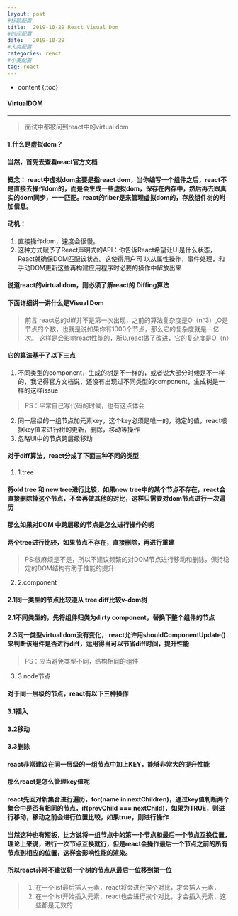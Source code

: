 ```yaml
---
layout: post
#标题配置
title:  2019-10-29 React Visual Dom
#时间配置
date:   2019-10-29
#大类配置
categories: react
#小类配置
tag: react
---
```


* content
{:toc}


#### VirtualDOM

---

> 面试中都被问到react中的virtual dom

#### 1.什么是虚拟dom？
#### 当然，首先去查看react官方文档
#### 概念： react中虚拟dom主要是指react dom，当你编写一个组件之后，react不是直接去操作dom的，而是会生成一些虚拟dom，保存在内存中，然后再去跟真实的dom同步，一一匹配。react的fiber是来管理虚拟dom的，存放组件树的附加信息。
#### 动机： 
   1. 直接操作dom，速度会很慢。
   2. 这种方式赋予了React声明式的API：你告诉React希望让UI是什么状态，React就确保DOM匹配该状态。这使得用户可    以从属性操作，事件处理，和手动DOM更新这些再构建应用程序时必要的操作中解放出来

#### 说道react的virtual dom，则必须了解react的 Diffing算法
#### 下面详细讲一讲什么是Visual Dom

> 前言
> react总的diff并不是第一次出现，之前的算法复杂度是O（n^3）,O是节点的个数，也就是说如果你有1000个节点，那么它的复杂度就是一亿次。
> 这样是会影响react性能的，所以react做了改进，它的复杂度是O（n）

#### 它的算法基于了以下三点
1. 不同类型的component，生成的树是不一样的，或者说大部分时候是不一样的，我记得官方文档说，还没有出现过不同类型的component，生成树是一样的这样issue

> PS：平常自己写代码的时候，也有这点体会

2. 同一层级的一组节点加元素key，这个key必须是唯一的，稳定的值，react根据key值来进行树的更新，删除，移动等操作
3. 忽略UI中的节点跨层级移动


#### 对于diff算法，react分成了下面三种不同的类型
1. 1.tree
#### 将old tree 和 new tree进行比较，如果new tree中的某个节点不存在，react会直接删除掉这个节点，不会再做其他的对比，这样只需要对dom节点进行一次遍历
#### 那么如果对DOM 中跨层级的节点是怎么进行操作的呢
#### 两个tree进行比较，如果节点不存在，直接删除，再进行重建


> PS:很麻烦是不是，所以不建议频繁的对DOM节点进行移动和删除，保持稳定的DOM结构有助于性能的提升

2. 2.component
#### 2.1同一类型的节点比较遵从 tree diff比较v-dom树
#### 2.1不同类型的，先将组件归类为dirty component，替换下整个组件的节点
#### 2.3同一类型virtual dom没有变化， react允许用shouldComponentUpdate() 来判断该组件是否进行diff，运用得当可以节省diff时间，提升性能

> PS：应当避免类型不同，结构相同的组件

3. 3.node节点
#### 对于同一层级的节点，react有以下三种操作
#### 3.1插入
#### 3.2移动
#### 3.3删除
#### react非常建议在同一层级的一组节点中加上KEY，能够非常大的提升性能
#### 那么react是怎么管理key值呢
#### react先回对新集合进行遍历，for(name in nextChildren)，通过key值判断两个集合中是否有相同的节点，if(prevChild === nextChild)，如果为TRUE，则进行移动，移动之前会进行位置比较，如果true，则进行操作
#### 当然这种也有短板，比方说将一组节点中的第一个节点和最后一个节点互换位置，理论上来说，进行一次节点互换就行，但是react会操作最后一个节点之前的所有节点到相应的位置，这样会影响性能的渲染。
#### 所以react非常不建议将一个树的节点从最后一位移到第一位

> 1. 在一个list最后插入元素，react将会进行挨个对比，才会插入元素，
> 2. 在一个list开始插入元素，react也会进行挨个对比，才会插入元素，这些都是无效的

